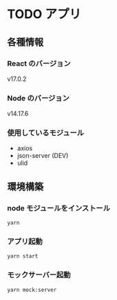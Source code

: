 # TODO アプリ

## 各種情報

### React のバージョン

v17.0.2

### Node のバージョン

v14.17.6

### 使用しているモジュール

- axios
- json-server (DEV)
- ulid

## 環境構築

### node モジュールをインストール

```
yarn
```

### アプリ起動

```
yarn start
```

### モックサーバー起動

```
yarn mock:server
```
